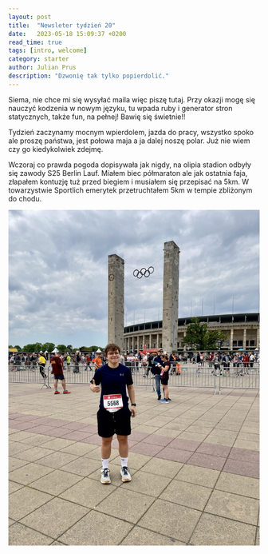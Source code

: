```yaml
---
layout: post
title:  "Newsleter tydzień 20"
date:   2023-05-18 15:09:37 +0200
read_time: true
tags: [intro, welcome]
category: starter
author: Julian Prus 
description: "Dzwonię tak tylko popierdolić."
---
```

Siema, 
nie chce mi się wysyłać maila więc piszę tutaj. Przy okazji mogę się nauczyć kodzenia w nowym języku, tu wpada ruby i generator stron statycznych, także fun, na pełnej! Bawię się świetnie!! 

Tydzień zaczynamy mocnym wpierdolem, jazda do pracy, wszystko spoko ale proszę państwa, jest połowa maja a ja dalej noszę polar. Już nie wiem czy go kiedykolwiek zdejmę. 

Wczoraj co prawda pogoda dopisywała jak nigdy, na olipia stadion odbyły się zawody S25 Berlin Lauf. Miałem biec półmaraton ale jak ostatnia faja, złapałem kontuzję tuż przed biegiem i musiałem się przepisać na 5km. W towarzystwie Sportlich emerytek przetruchtałem 5km w tempie zbliżonym do chodu. 

![The closest I can get to the olumpics](./assets/img/posts/20230517/post-run.jpeg)


